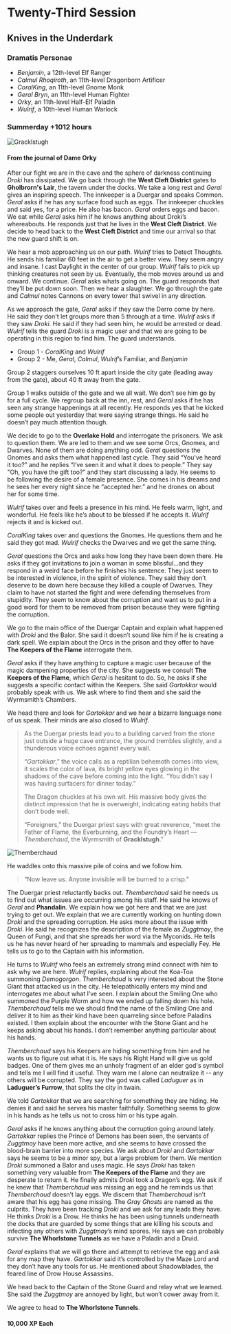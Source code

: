 # Twenty-Third Session

## Knives in the Underdark

### Dramatis Personae

- *Benjamin*, a 12th-level Elf Ranger
- *Calmul Rhoqiroth*, an 11th-level Dragonborn Artificer
- *CoralKing*, an 11th-level Gnome Monk
- *Geral Bryn*, an 11th-level Human Fighter
- *Orky*, an 11th-level Half-Elf Paladin
- *Wulrif*, a 10th-level Human Warlock

### Summerday +1012 hours

![Gracklstugh](images/04-01.jpg)

#### From the journal of Dame Orky

After our fight we are in the cave and the sphere of darkness continuing *Droki* has dissipated. We go back through the **West Cleft District** gates to **Gholbrorn's Lair**, the tavern under the docks. We take a long rest and *Geral* gives an inspiring speech. The innkeeper is a Duergar and speaks Common. *Geral* asks if he has any surface food such as eggs. The innkeeper chuckles and said yes, for a price. He also has bacon. *Geral* orders eggs and bacon. We eat while *Geral* asks him if he knows anything about Droki’s whereabouts. He responds just that he lives in the **West Cleft District**. We decide to head back to the **West Cleft District** and time our arrival so that the new guard shift is on.

We hear a mob approaching us on our path. *Wulrif* tries to Detect Thoughts. He sends his familiar 60 feet in the air to get a better view. They seem angry and insane. I cast Daylight in the center of our group. *Wulrif* fails to pick up thinking creatures not seen by us. Eventually, the mob moves around us and onward. We continue. *Geral* asks whats going on. The guard responds that they’ll be put down soon. Then we hear a slaughter. We go through the gate and *Calmul* notes Cannons on every tower that swivel in any direction.

As we approach the gate, *Geral* asks if they saw the Derro come by here. He said they don't let groups more than 5 through at a time. *Wulrif* asks if they saw *Droki*. He said if they had seen him, he would be arrested or dead. *Wulrif* tells the guard *Droki* is a magic user and that we are going to be operating in this region to find him. The guard understands.

- Group 1 - *CoralKing* and *Wulrif*
- Group 2 - Me, *Geral*, *Calmul*, *Wulrif*’s Familiar, and *Benjamin*

Group 2 staggers ourselves 10 ft apart inside the city gate (leading away from the gate), about 40 ft away from the gate.

Group 1 walks outside of the gate and we all wait. We don’t see him go by for a full cycle. We regroup back at the inn, rest, and *Geral* asks if he has seen any strange happenings at all recently. He responds yes that he kicked some people out yesterday that were saying strange things. He said he doesn’t pay much attention though.

We decide to go to the **Overlake Hold** and interrogate the prisoners. We ask to question them. We are led to them and we see some Orcs, Gnomes, and Dwarves. None of them are doing anything odd. *Geral* questions the Gnomes and asks them what happened last cycle. They said “You've heard it too?” and he replies “I’ve seen it and what it does to people.” They say "Oh, you have the gift too?” and they start discussing a lady. He seems to be following the desire of a female presence. She comes in his dreams and he sees her every night since he “accepted her.” and he drones on about her for some time.

*Wulrif* takes over and feels a presence in his mind. He feels warm, light, and wonderful. He feels like he’s about to be blessed if he accepts it. *Wulrif* rejects it and is kicked out.

*CoralKing* takes over and questions the Gnomes. He questions them and he said they got mad. *Wulrif* checks the Dwarves and we get the same thing.

*Geral* questions the Orcs and asks how long they have been down there. He asks if they got invitations to join a woman in some blissful…and they respond in a weird face before he finishes his sentence. They just seem to be interested in violence, in the spirit of violence. They said they don’t deserve to be down here because they killed a couple of Dwarves. They claim to have not started the fight and were defending themselves from stupidity. They seem to know about the corruption and want us to put in a good word for them to be removed from prison because they were fighting the corruption.

We go to the main office of the Duergar Captain and explain what happened with *Droki* and the Balor. She said it doesn’t sound like him if he is creating a dark spell. We explain about the Orcs in the prison and they offer to have **The Keepers of the Flame** interrogate them.

*Geral* asks if they have anything to capture a magic user because of the magic dampening properties of the city. She suggests we consult **The Keepers of the Flame**, which *Geral* is hesitant to do. So, he asks if she suggests a specific contact within the Keepers. She said *Gartokkar* would probably speak with us. We ask where to find them and she said the Wyrmsmith’s Chambers.

We head there and look for *Gartokkar* and we hear a bizarre language none of us speak. Their minds are also closed to *Wulrif*.

> As the Duergar priests lead you to a building carved from the stone just outside a huge cave entrance, the ground trembles slightly, and a thunderous voice echoes against every wall.
>
>“*Gartokkar*,” the voice calls as a reptilian behemoth comes into view, it scales the color of lava, its bright yellow eyes glowing in the shadows of the cave before coming into the light. “You didn’t say I was having surfacers for dinner today.”
>
>The Dragon chuckles at his own wit. His massive body gives the distinct impression that he is overweight, indicating eating habits that don’t bode well.
>
>“Foreigners,” the Duergar priest says with great reverence, “meet the Father of Flame, the Everburning, and the Foundry’s Heart — *Themberchaud*, the Wyrmsmith of **Gracklstugh**.”

![Themberchaud](images/ooa04-06.png)

He waddles onto this massive pile of coins and we follow him.

> “Now leave us. Anyone invisible will be burned to a crisp.”

The Duergar priest reluctantly backs out. *Themberchaud* said he needs us to find out what issues are occurring among his staff. He said he knows of *Geral* and **Phandalin**. We explain how we got here and that we are just trying to get out. We explain that we are currently working on hunting down *Droki* and the spreading corruption. He asks more about the issue with *Droki*. He said he recognizes the description of the female as *Zuggtmoy*, the Queen of Fungi, and that she spreads her word via the Myconids. He tells us he has never heard of her spreading to mammals and especially Fey. He tells us to go to the Captain with his information.

He turns to *Wulrif* who feels an extremely strong mind connect with him to ask why we are here. *Wulrif* replies, explaining about the Koa-Toa summoning *Demogorgon*. *Themberchaud* is very interested about the Stone Giant that attacked us in the city. He telepathically enters my mind and interrogates me about what I’ve seen. I explain about the Smiling One who summoned the Purple Worm and how we ended up falling down his hole. *Themberchaud* tells me we should find the name of the Smiling One and deliver it to him as their kind have been quarreling since before Paladins existed. I then explain about the encounter with the Stone Giant and he keeps asking about his hands. I don’t remember anything particular about his hands.

*Themberchaud* says his Keepers are hiding something from him and he wants us to figure out what it is. He says his Right Hand will give us gold badges. One of them gives me an unholy fragment of an elder god's symbol and tells me I will find it useful. They warn me I alone can neutralize it -- any others will be corrupted. They say the god was called *Laduguer* as in **Laduguer’s Furrow**, that splits the city in twain.

We told *Gartokkar* that we are searching for something they are hiding. He denies it and said he serves his master faithfully. Something seems to glow in his hands as he tells us not to cross him or his type again.

*Geral* asks if he knows anything about the corruption going around lately. *Gartokkar* replies the Prince of Demons has been seen, the servants of *Zuggtmoy* have been more active, and she seems to have crossed the blood-brain barrier into more species. We ask about *Droki* and *Gartokkar* says he seems to be a minor spy, but a large problem for them. We mention *Droki* summoned a Balor and uses magic. He says *Droki* has taken something very valuable from **The Keepers of the Flame** and they are desperate to return it. He finally admits *Droki* took a Dragon’s egg. We ask if he knew that *Themberchaud* was missing an egg and he reminds us that *Themberchaud* doesn’t lay eggs. We discern that *Themberchaud* isn’t aware that his egg has gone missing. The *Gray Ghosts* are named as the culprits. They have been tracking *Droki* and we ask for any leads they have. He thinks *Droki* is a Drow. He thinks he has been using tunnels underneath the docks that are guarded by some things that are killing his scouts and infecting any others with *Zuggtmoy*’s mind spores. He says we can probably survive **The Whorlstone Tunnels** as we have a Paladin and a Druid.

*Geral* explains that we will go there and attempt to retrieve the egg and ask for any map they have. *Gartokkar* said it’s controlled by the Maze Lord and they don’t have any tools for us. He mentioned about Shadowblades, the feared line of Drow House Assassins.

We head back to the Captain of the Stone Guard and relay what we learned. She said the *Zuggtmoy* are annoyed by light, but won’t cower away from it.

We agree to head to **The Whorlstone Tunnels**.

#### 10,000 XP Each
